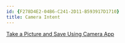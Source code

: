 ```yaml
---
id: {F278D4E2-04B6-C241-2D11-B593917D1710}  
title: Camera Intent  
---
```


[Take a Picture and Save Using Camera App](/recipes/android/other_ux/camera_intent/take_a_picture_and_save_using_camera_app)